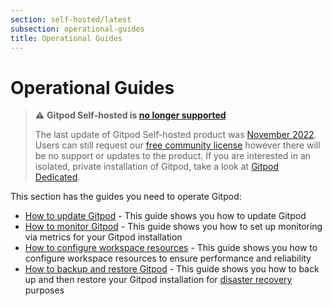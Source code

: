 ```yaml
---
section: self-hosted/latest
subsection: operational-guides
title: Operational Guides
---
```


# Operational Guides

> ⚠️ **Gitpod Self-hosted is [no longer supported](/blog/introducing-gitpod-dedicated)**
>
> The last update of Gitpod Self-hosted product was [November 2022](/changelog/november-self-hosted-release). Users can still request our [free community license](/community-license) however there will be no support or updates to the product. If you are interested in an isolated, private installation of Gitpod, take a look at [Gitpod Dedicated](/dedicated).

This section has the guides you need to operate Gitpod:

-   [How to update Gitpod](./updating) - This guide shows you how to update Gitpod
-   [How to monitor Gitpod](./monitoring) - This guide shows you how to set up monitoring via metrics for your Gitpod installation
-   [How to configure workspace resources](./configuring-workspace-resources) - This guide shows you how to configure workspace resources to ensure performance and reliability
-   [How to backup and restore Gitpod](./backup-restore) - This guide shows you how to back up and then restore your Gitpod installation for [disaster recovery](./disaster-recovery) purposes
